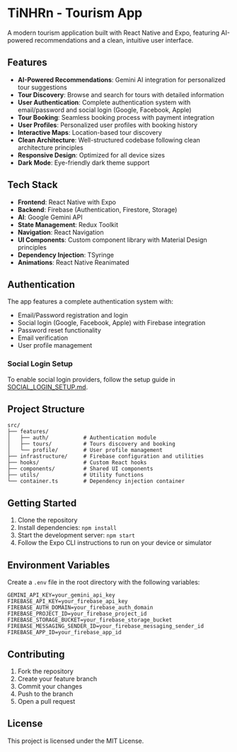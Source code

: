 # TiNHRn - Tourism App

A modern tourism application built with React Native and Expo, featuring AI-powered recommendations and a clean, intuitive user interface.

## Features

- **AI-Powered Recommendations**: Gemini AI integration for personalized tour suggestions
- **Tour Discovery**: Browse and search for tours with detailed information
- **User Authentication**: Complete authentication system with email/password and social login (Google, Facebook, Apple)
- **Tour Booking**: Seamless booking process with payment integration
- **User Profiles**: Personalized user profiles with booking history
- **Interactive Maps**: Location-based tour discovery
- **Clean Architecture**: Well-structured codebase following clean architecture principles
- **Responsive Design**: Optimized for all device sizes
- **Dark Mode**: Eye-friendly dark theme support

## Tech Stack

- **Frontend**: React Native with Expo
- **Backend**: Firebase (Authentication, Firestore, Storage)
- **AI**: Google Gemini API
- **State Management**: Redux Toolkit
- **Navigation**: React Navigation
- **UI Components**: Custom component library with Material Design principles
- **Dependency Injection**: TSyringe
- **Animations**: React Native Reanimated

## Authentication

The app features a complete authentication system with:

- Email/Password registration and login
- Social login (Google, Facebook, Apple) with Firebase integration
- Password reset functionality
- Email verification
- User profile management

### Social Login Setup

To enable social login providers, follow the setup guide in [SOCIAL_LOGIN_SETUP.md](SOCIAL_LOGIN_SETUP.md).

## Project Structure

```
src/
├── features/
│   ├── auth/           # Authentication module
│   ├── tours/          # Tours discovery and booking
│   └── profile/        # User profile management
├── infrastructure/     # Firebase configuration and utilities
├── hooks/              # Custom React hooks
├── components/         # Shared UI components
├── utils/              # Utility functions
└── container.ts        # Dependency injection container
```

## Getting Started

1. Clone the repository
2. Install dependencies: `npm install`
3. Start the development server: `npm start`
4. Follow the Expo CLI instructions to run on your device or simulator

## Environment Variables

Create a `.env` file in the root directory with the following variables:

```
GEMINI_API_KEY=your_gemini_api_key
FIREBASE_API_KEY=your_firebase_api_key
FIREBASE_AUTH_DOMAIN=your_firebase_auth_domain
FIREBASE_PROJECT_ID=your_firebase_project_id
FIREBASE_STORAGE_BUCKET=your_firebase_storage_bucket
FIREBASE_MESSAGING_SENDER_ID=your_firebase_messaging_sender_id
FIREBASE_APP_ID=your_firebase_app_id
```

## Contributing

1. Fork the repository
2. Create your feature branch
3. Commit your changes
4. Push to the branch
5. Open a pull request

## License

This project is licensed under the MIT License.
